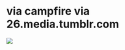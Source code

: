<!--
id: 3213275068
link: http://tumblr.atmos.org/post/3213275068/via-campfire-via-26-media-tumblr-com
slug: via-campfire-via-26-media-tumblr-com
date: Wed Feb 09 2011 23:14:13 GMT-0800 (PST)
publish: 2011-02-09
tags: 
title: via campfire via 26.media.tumblr.com
-->


via campfire via 26.media.tumblr.com
====================================

![](http://24.media.tumblr.com/tumblr_lge43qNdK21qz4sngo1_400.gif)

